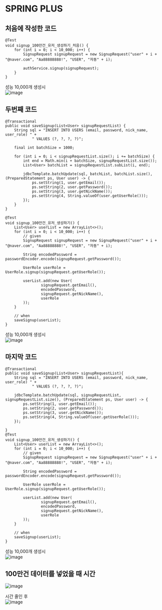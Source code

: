 # SPRING PLUS
  ## 처음에 작성한 코드


    @Test
    void signup_100만건_유저_생성하기_처음() {
        for (int i = 0; i < 10_000; i++) {
            SignupRequest signupRequest = new SignupRequest("user" + i + "@naver.com", "Aa88888888!", "USER", "자동" + i);

            authService.signup(signupRequest);
        }
    }
    
성능
10,000개 생성시   
![image](https://github.com/user-attachments/assets/60d95a10-8cfb-4289-9694-2d1208f47138)


## 두번째 코드
    @Transactional
    public void saveSignup(List<User> signupRequestList) {
        String sql = "INSERT INTO USERS (email, password, nick_name, user_role) " +
                " VALUES (?, ?, ?, ?)";

        final int batchSize = 1000;

        for (int i = 0; i < signupRequestList.size(); i += batchSize) {
            int end = Math.min(i + batchSize, signupRequestList.size());
            List<User> batchList = signupRequestList.subList(i, end);

            jdbcTemplate.batchUpdate(sql, batchList, batchList.size(), (PreparedStatement ps, User user) -> {
                ps.setString(1, user.getEmail());
                ps.setString(2, user.getPassword());
                ps.setString(3, user.getNickName());
                ps.setString(4, String.valueOf(user.getUserRole()));
            });
        }
    }

    @Test
    void signup_100만건_유저_생성하기() {
        List<User> userList = new ArrayList<>();
        for (int i = 0; i < 10_000; i++) {
            // given
            SignupRequest signupRequest = new SignupRequest("user" + i + "@naver.com", "Aa88888888!", "USER", "자동" + i);

            String encodedPassword = passwordEncoder.encode(signupRequest.getPassword());

            UserRole userRole = UserRole.signup(signupRequest.getUserRole());

            userList.add(new User(
                    signupRequest.getEmail(),
                    encodedPassword,
                    signupRequest.getNickName(),
                    userRole
            ));
        }

        // when
        saveSignup(userList);
    }

성능
10,000개 생성시   
![image](https://github.com/user-attachments/assets/4ce29ca9-2ce9-448b-addb-cbf28826d13e)

## 마지막 코드

    @Transactional
    public void saveSignup(List<User> signupRequestList){
        String sql = "INSERT INTO USERS (email, password, nick_name, user_role) " +
                " VALUES (?, ?, ?, ?)";

        jdbcTemplate.batchUpdate(sql, signupRequestList, signupRequestList.size(), (PreparedStatement ps, User user) -> {
            ps.setString(1, user.getEmail());
            ps.setString(2, user.getPassword());
            ps.setString(3, user.getNickName());
            ps.setString(4, String.valueOf(user.getUserRole()));
        });

    }
    @Test
    void signup_100만건_유저_생성하기() {
        List<User> userList = new ArrayList<>();
        for (int i = 0; i < 10_000; i++) {
            // given
            SignupRequest signupRequest = new SignupRequest("user" + i + "@naver.com", "Aa88888888!", "USER", "자동" + i);

            String encodedPassword = passwordEncoder.encode(signupRequest.getPassword());

            UserRole userRole = UserRole.signup(signupRequest.getUserRole());

            userList.add(new User(
                    signupRequest.getEmail(),
                    encodedPassword,
                    signupRequest.getNickName(),
                    userRole
            ));
        }

        // when
        saveSignup(userList);
    }

성능
10,000개 생성시   
![image](https://github.com/user-attachments/assets/28ad04df-7307-4913-92a0-1289f6b9e121)

## 100만건 데이터를 넣었을 때 시간
![image](https://github.com/user-attachments/assets/0ce1b3df-eda8-4205-b80f-e3878af4fc20)

시간 줄인 후   
![image](https://github.com/user-attachments/assets/8db7f6f9-44c4-449d-ba01-52067baa797e)



